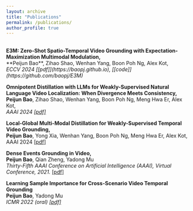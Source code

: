```yaml
---
layout: archive
title: "Publications"
permalink: /publications/
author_profile: true
---
```


<!-- 
<i><strong><font size="5" >A</font></strong></i>  
<strong>B</strong>, C  
<i>D</i>,  
[[E]()]   
<br/>
<font size="4" color="gray">F</font>
-->


<br/>
<strong>E3M: Zero-Shot Spatio-Temporal Video Grounding with Expectation-Maximization Multimodal Modulation,</strong> 
<br />
**Peijun Bao**, Zihao Shao, Wenhan Yang, Boon Poh Ng, Alex Kot,<br />
<i>ECCV 2024  [[pdf]](https://baopj.github.io), [[code]](https://github.com/baopj/E3M) 
</i>
<br/>


<strong>Omnipotent Distillation with LLMs for Weakly-Supervised Natural Language Video Localization: When Divergence Meets Consistency,</strong> 
<br />
**Peijun Bao**, Zihao Shao, Wenhan Yang, Boon Poh Ng, Meng Hwa Er, Alex Kot,
<br />
<i>AAAI 2024  [[pdf]](https://baopj.github.io/files/OmniD_AAAI2024.pdf) 
</i>
<br/>

<strong> Local-Global Multi-Modal Distillation for Weakly-Supervised Temporal Video Grounding, </strong>
<br />
**Peijun Bao**, Yong Xia, Wenhan Yang, Boon Poh Ng, Meng Hwa Er, Alex Kot, 
<br />
AAAI 2024 [[pdf]](https://baopj.github.io/files/MMDist_AAAI2024.pdf)

<strong>Dense Events Grounding in Video, </strong> 
<br/>
<strong>Peijun Bao</strong>, Qian Zheng, Yadong Mu
<br/>
<i>Thirty-Fifth AAAI Conference on Artificial Intelligence (AAAI), Virtual Conference, 2021.</i>
[[pdf]](https://baopj.github.io/files/PeijunBao_AAAI21_DenseEventsGrounding.pdf) 
<br/>

<strong>Learning Sample Importance for Cross-Scenario Video Temporal Grounding</strong> <br />
<strong>Peijun Bao</strong>, Yadong Mu
<br />
<i>ICMR 2022 (oral) [[pdf]](https://arxiv.org/pdf/2201.02848.pdf)
</i>
<br />
